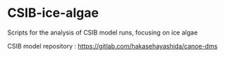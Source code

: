 # CSIB-ice-algae

Scripts for the analysis of CSIB model runs, focusing on ice algae

CSIB model repository : https://gitlab.com/hakasehayashida/canoe-dms